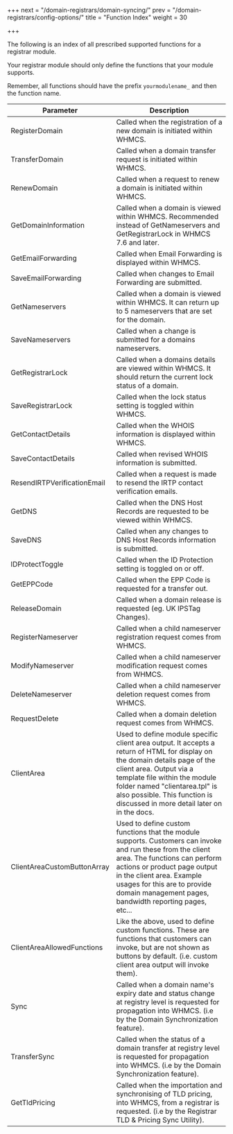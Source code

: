 +++
next = "/domain-registrars/domain-syncing/"
prev = "/domain-registrars/config-options/"
title = "Function Index"
weight = 30

+++

The following is an index of all prescribed supported functions for a registrar module.

Your registrar module should only define the functions that your module supports.

Remember, all functions should have the prefix `yourmodulename_` and then the function name.

| Parameter | Description |
| --------- | ----------- |
| RegisterDomain | Called when the registration of a new domain is initiated within WHMCS. |
| TransferDomain | Called when a domain transfer request is initiated within WHMCS. |
| RenewDomain | Called when a request to renew a domain is initiated within WHMCS. |
| GetDomainInformation | Called when a domain is viewed within WHMCS. Recommended instead of GetNameservers and GetRegistrarLock in WHMCS 7.6 and later. |
| GetEmailForwarding | Called when Email Forwarding is displayed within WHMCS. |
| SaveEmailForwarding | Called when changes to Email Forwarding are submitted. |
| GetNameservers | Called when a domain is viewed within WHMCS. It can return up to 5 nameservers that are set for the domain. |
| SaveNameservers | Called when a change is submitted for a domains nameservers. |
| GetRegistrarLock | Called when a domains details are viewed within WHMCS. It should return the current lock status of a domain. |
| SaveRegistrarLock | Called when the lock status setting is toggled within WHMCS. |
| GetContactDetails | Called when the WHOIS information is displayed within WHMCS. |
| SaveContactDetails | Called when revised WHOIS information is submitted. |
| ResendIRTPVerificationEmail | Called when a request is made to resend the IRTP contact verification emails. |
| GetDNS | Called when the DNS Host Records are requested to be viewed within WHMCS. |
| SaveDNS | Called when any changes to DNS Host Records information is submitted. |
| IDProtectToggle | Called when the ID Protection setting is toggled on or off. |
| GetEPPCode | Called when the EPP Code is requested for a transfer out. |
| ReleaseDomain | Called when a domain release is requested (eg. UK IPSTag Changes). |
| RegisterNameserver | Called when a child nameserver registration request comes from WHMCS. |
| ModifyNameserver | Called when a child nameserver modification request comes from WHMCS. |
| DeleteNameserver | Called when a child nameserver deletion request comes from WHMCS. |
| RequestDelete | Called when a domain deletion request comes from WHMCS. |
| ClientArea | Used to define module specific client area output. It accepts a return of HTML for display on the domain details page of the client area. Output via a template file within the module folder named "clientarea.tpl" is also possible. This function is discussed in more detail later on in the docs. |
| ClientAreaCustomButtonArray | Used to define custom functions that the module supports. Customers can invoke and run these from the client area. The functions can perform actions or product page output in the client area. Example usages for this are to provide domain management pages, bandwidth reporting pages, etc... |
| ClientAreaAllowedFunctions | Like the above, used to define custom functions. These are functions that customers can invoke, but are not shown as buttons by default. (i.e. custom client area output will invoke them). |
| Sync | Called when a domain name's expiry date and status change at registry level is requested for propagation into WHMCS. (i.e by the Domain Synchronization feature). |
| TransferSync | Called when the status of a domain transfer at registry level is requested for propagation into WHMCS. (i.e by the Domain Synchronization feature). |
| GetTldPricing | Called when the importation and synchronising of TLD pricing, into WHMCS, from a registrar is requested. (i.e by the Registrar TLD & Pricing Sync Utility). |
